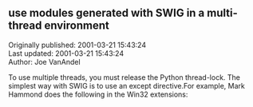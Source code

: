 ## use modules generated with SWIG in a multi-thread environment  
Originally published: 2001-03-21 15:43:24  
Last updated: 2001-03-21 15:43:24  
Author: Joe VanAndel  
  
To use multiple threads, you must release the Python thread-lock.
The simplest way with SWIG is to use an except directive.For example,
Mark Hammond does the following in the Win32 extensions: